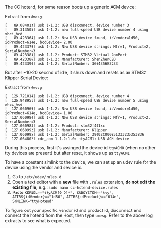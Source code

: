 The CC hotend, for some reason boots up a generic ACM device:

Extract from `dmesg`
```
[   89.084013] usb 1-1.2: USB disconnect, device number 3
[   89.313505] usb 1-1.2: new full-speed USB device number 4 using xhci_hcd
[   89.423364] usb 1-1.2: New USB device found, idVendor=1d50, idProduct=614e, bcdDevice= 2.00
[   89.423379] usb 1-1.2: New USB device strings: Mfr=1, Product=2, SerialNumber=3
[   89.423383] usb 1-1.2: Product: STM32 Virtual ComPort
[   89.423386] usb 1-1.2: Manufacturer: ShenZhenCBD
[   89.423390] usb 1-1.2: SerialNumber: 3664356E3233
```

But after ~10-20 second of idle, it shuts down and resets as an STM32 Klipper Serial Device:

Extract from `dmesg`
```
[  126.721014] usb 1-1.2: USB disconnect, device number 4
[  126.948951] usb 1-1.2: new full-speed USB device number 5 using xhci_hcd
[  127.060969] usb 1-1.2: New USB device found, idVendor=1d50, idProduct=614e, bcdDevice= 1.00
[  127.060984] usb 1-1.2: New USB device strings: Mfr=1, Product=2, SerialNumber=3
[  127.060988] usb 1-1.2: Product: stm32f401xc
[  127.060992] usb 1-1.2: Manufacturer: Klipper
[  127.060995] usb 1-1.2: SerialNumber: 39002C000B51333235353836
[  127.064802] cdc_acm 1-1.2:1.0: ttyACM1: USB ACM device
```

During this process, first it's assinged the device id `ttyACM0` (when no other tty devices are present) but after reset, it shows up as `ttyACM1`.

To have a constant simlink to the device, we can set up an udev rule for the device using the vendor and device id.

1. Go to `/etc/udev/rules.d`
2. Open a text editor with a **new** file with `.rules` extension, **do not edit the existing file**, e.g.: `sudo nano cc-hotend-device.rules`
3. Paste `KERNEL=="ttyACM[0-9]*", SUBSYSTEM=="tty", ATTRS{idVendor}=="1d50", ATTRS{idProduct}=="614e", SYMLINK="ttyHotend"`

To figure out your specific vendor id and product id, disconnect and connect the hotend from the Host, then type `dmesg`. Refer to the above log extracts to see what
is expected.